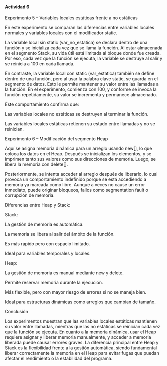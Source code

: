 #### Actividad 6

Experimento 5 – Variables locales estáticas frente a no estáticas

En este experimento se comparan las diferencias entre variables locales normales y variables locales con el modificador static.

La variable local sin static (var_no_estatica) se declara dentro de una función y se inicializa cada vez que se llama la función. Al estar almacenada en el segmento Stack, su vida útil está limitada al bloque donde fue creada. Por eso, cada vez que la función se ejecuta, la variable se destruye al salir y se reinicia a 100 en cada llamada.

En contraste, la variable local con static (var_estatica) también se define dentro de una función, pero al usar la palabra clave static, se guarda en el segmento de datos. Esto le permite mantener su valor entre las llamadas a la función. En el experimento, comienza con 100, y conforme se invoca la función repetidamente, su valor se incrementa y permanece almacenado.

Este comportamiento confirma que:

Las variables locales no estáticas se destruyen al terminar la función.

Las variables locales estáticas retienen su estado entre llamadas y no se reinician.

Experimento 6 – Modificación del segmento Heap

Aquí se asigna memoria dinámica para un arreglo usando new[], lo que coloca los datos en el Heap. Después se inicializan los elementos, y se imprimen tanto sus valores como sus direcciones de memoria. Luego, se libera la memoria con delete[].

Posteriormente, se intenta acceder al arreglo después de liberarlo, lo cual provoca un comportamiento indefinido porque se está accediendo a memoria ya marcada como libre. Aunque a veces no cause un error inmediato, puede originar bloqueos, fallos como segmentation fault o corrupción de memoria.

Diferencias entre Heap y Stack:

Stack:

La gestión de memoria es automática.

La memoria se libera al salir del ámbito de la función.

Es más rápido pero con espacio limitado.

Ideal para variables temporales y locales.

Heap:

La gestión de memoria es manual mediante new y delete.

Permite reservar memoria durante la ejecución.

Más flexible, pero con mayor riesgo de errores si no se maneja bien.

Ideal para estructuras dinámicas como arreglos que cambian de tamaño.

Conclusión

Los experimentos muestran que las variables locales estáticas mantienen su valor entre llamadas, mientras que las no estáticas se reinician cada vez que la función se ejecuta. En cuanto a la memoria dinámica, usar el Heap requiere asignar y liberar memoria manualmente, y acceder a memoria liberada puede causar errores graves. La diferencia principal entre Heap y Stack es la flexibilidad frente a la gestión automática, siendo fundamental liberar correctamente la memoria en el Heap para evitar fugas que puedan afectar el rendimiento o la estabilidad del programa.

